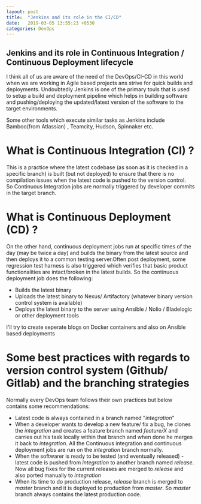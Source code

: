 ```yaml
---
layout: post
title:  "Jenkins and its role in the CI/CD"
date:   2019-03-05 13:55:23 +0530
categories: DevOps
---
```


## Jenkins and its role in Continuous Integration / Continuous Deployment lifecycle

I think all of us are aware of the need of the DevOps/CI-CD in this world when we are working in Agile based projects ans strive for quick builds and deployments. Undoubtedly Jenkins is one of the primary touls that is used to setup a build and deployment pipeline which helps in building software and pushing/deploying the updated/latest version of the software to the target environments.

Some other tools which execute similar tasks as Jenkins include Bamboo(from Atlassian) , Teamcity, Hudson, Spinnaker etc. 

# What is Continuous Integration (CI) ?
This is a practice where the latest codebase (as soon as it is checked in a specific branch) is built (but not deployed) to ensure that there is no compilation issues when the latest code is pushed to the version control.  
So Continuous Integration jobs are normally triggered by developer commits in the target branch. 

# What is Continuous Deployment (CD) ?
On the other hand, continuous deployment jobs run at specific times of the day (may be twice a day) and builds the binary from the latest source and then deploys it to a common testing server.Often post deployment, some regression test harness is also triggered which verifies that basic product functionalities are intact/broken in the latest builds. 
So the continuous deployment job does the following:
* Builds the latest binary
* Uploads the latest binary to Nexus/ Artifactory (whatever binary version control system is available)
* Deploys the latest binary to the server using Ansible / Nolio / Bladelogic or other deployment tools

I'll try to create seperate blogs on Docker containers and also on Ansible based deployments

# Some best practices with regards to version control system (Github/ Gitlab) and the branching strategies
Normally every DevOps team follows their own practices but below contains some recommendations:
* Latest code is always contained in a branch named "_integration_"
* When a developer wants to develop a new feature/ fix a bug, he clones the _integration_ and creates a feature branch named _feature/X_ and carries out his task locally within that branch and when done he merges it back to _integration_. All the Continuous integration and continuous deployment jobs are run on the _integration_ branch normally.  
* When the softwarer is ready to be tested (and eventually released) - latest code is pushed from _integration_ to another branch named _release_. Now all bug fixes for the current releases are merged to _release_ and also ported manually to _integration_ 
* When its time to do production release, _release_ branch is merged to _master_ branch and it is deployed to production from _master_. So _master_ branch always contains the latest production code.



